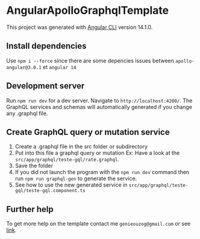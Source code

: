 # AngularApolloGraphqlTemplate

This project was generated with [Angular CLI](https://github.com/angular/angular-cli) version 14.1.0.

## Install dependencies
Use `npm i --force` since there are some depencies issues between `apollo-angular@3.0.1` et `angular 14`

## Development server

Run `npm run dev` for a dev server. Navigate to `http://localhost:4200/`. The GraphQL services and schemas will automatically generated if you change any .graphql file.

## Create GraphQL query or mutation service

1. Create a .graphql file in the src folder or subdirectory
2. Put into this file a graphql query or mutation Ex: Have a look at the `src/app/graphql/teste-gql/rate.graphql`. 
3. Save the folder
4. If you did not launch the program with the `npm run dev` command then run `npm run graphql-gen` to generate the service.
5. See how to use the new generated service in `src/app/graphql/teste-gql/teste-gql.component.ts`

## Further help

To get more help on the template contact me `genieouzog@gmail.com` or see [link](https://www.graphql-code-generator.com/docs/getting-started/installation).
